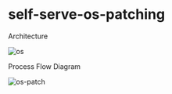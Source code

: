 # self-serve-os-patching
Architecture

![os](https://github.com/Vignesh-Balasubramanian-devops/self-serve-os-patching/assets/168749976/63e09ee0-7de3-414f-9623-597d53a617a9)

Process Flow Diagram

![os-patch](https://github.com/Vignesh-Balasubramanian-devops/self-serve-os-patching/assets/168749976/1b2df054-bedf-4711-b84a-8177c7eec17f)



